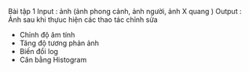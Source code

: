 Bài tập 1 
Input : ảnh (ảnh phong cảnh, ảnh người, ảnh X quang )
Output : Ảnh sau khi thựuc hiện các thao tác chỉnh sửa 
+ Chỉnh độ âm tính
+ Tăng độ tương phản ảnh
+ Biến đổi log
+ Cân bằng Histogram 
